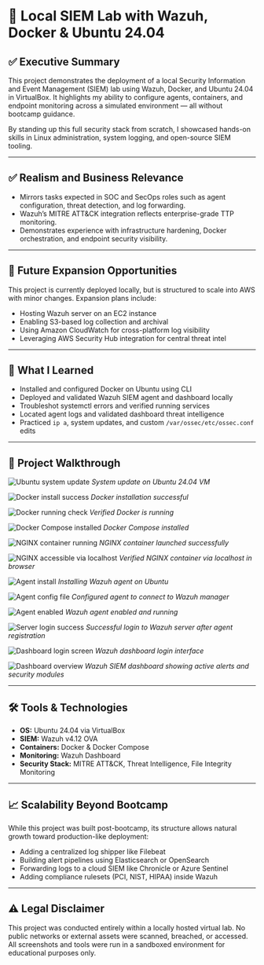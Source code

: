 # 🚨 Local SIEM Lab with Wazuh, Docker & Ubuntu 24.04

## ✅ Executive Summary

This project demonstrates the deployment of a local Security Information and Event Management (SIEM) lab using Wazuh, Docker, and Ubuntu 24.04 in VirtualBox. It highlights my ability to configure agents, containers, and endpoint monitoring across a simulated environment — all without bootcamp guidance.

By standing up this full security stack from scratch, I showcased hands-on skills in Linux administration, system logging, and open-source SIEM tooling.

---

## ✅ Realism and Business Relevance

- Mirrors tasks expected in SOC and SecOps roles such as agent configuration, threat detection, and log forwarding.
- Wazuh’s MITRE ATT&CK integration reflects enterprise-grade TTP monitoring.
- Demonstrates experience with infrastructure hardening, Docker orchestration, and endpoint security visibility.

---

## 🚀 Future Expansion Opportunities

This project is currently deployed locally, but is structured to scale into AWS with minor changes. Expansion plans include:

- Hosting Wazuh server on an EC2 instance
- Enabling S3-based log collection and archival
- Using Amazon CloudWatch for cross-platform log visibility
- Leveraging AWS Security Hub integration for central threat intel

---

## 🧠 What I Learned

- Installed and configured Docker on Ubuntu using CLI
- Deployed and validated Wazuh SIEM agent and dashboard locally
- Troubleshot systemctl errors and verified running services
- Located agent logs and validated dashboard threat intelligence
- Practiced `ip a`, system updates, and custom `/var/ossec/etc/ossec.conf` edits

---

## 📸 Project Walkthrough

![Ubuntu system update](screenshots/001_ubuntu_vm_update_upgrade.png)
*System update on Ubuntu 24.04 VM*

![Docker install success](screenshots/01_docker_install_succes.png)
*Docker installation successful*

![Docker running check](screenshots/02_docker_installed_running.png)
*Verified Docker is running*

![Docker Compose installed](screenshots/03_docker_compose_installed.png)
*Docker Compose installed*

![NGINX container running](screenshots/03-container-running-nginx.png)
*NGINX container launched successfully*

![NGINX accessible via localhost](screenshots/04-nginx-docker-success-localhost.png)
*Verified NGINX container via localhost in browser*

![Agent install](screenshots/Wazuh_Agent_Install_Redacted.PNG)
*Installing Wazuh agent on Ubuntu*

![Agent config file](screenshots/Wazuh_Ossec_Config_Redacted.PNG)
*Configured agent to connect to Wazuh manager*

![Agent enabled](screenshots/Wazuh_Agent_Enable_and_Stated.png)
*Wazuh agent enabled and running*

![Server login success](screenshots/Successful_Wazuh_Server_Login_Redacted.PNG)
*Successful login to Wazuh server after agent registration*

![Dashboard login screen](screenshots/Wazuh_Dashboard_Login_Redacted.PNG)
*Wazuh dashboard login interface*

![Dashboard overview](screenshots/Wazuh_Dashboard_Overview_Redacted.PNG)
*Wazuh SIEM dashboard showing active alerts and security modules*

---

## 🛠️ Tools & Technologies

- **OS:** Ubuntu 24.04 via VirtualBox
- **SIEM:** Wazuh v4.12 OVA
- **Containers:** Docker & Docker Compose
- **Monitoring:** Wazuh Dashboard
- **Security Stack:** MITRE ATT&CK, Threat Intelligence, File Integrity Monitoring

---

## 📈 Scalability Beyond Bootcamp

While this project was built post-bootcamp, its structure allows natural growth toward production-like deployment:

- Adding a centralized log shipper like Filebeat
- Building alert pipelines using Elasticsearch or OpenSearch
- Forwarding logs to a cloud SIEM like Chronicle or Azure Sentinel
- Adding compliance rulesets (PCI, NIST, HIPAA) inside Wazuh

---

## ⚠️ Legal Disclaimer

This project was conducted entirely within a locally hosted virtual lab. No public networks or external assets were scanned, breached, or accessed. All screenshots and tools were run in a sandboxed environment for educational purposes only.
